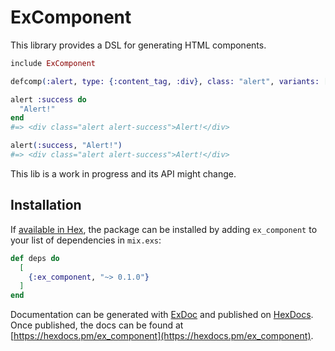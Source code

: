 # ExComponent

This library provides a DSL for generating HTML components.

```elixir
include ExComponent

defcomp(:alert, type: {:content_tag, :div}, class: "alert", variants: [:success])

alert :success do
  "Alert!"
end
#=> <div class="alert alert-success">Alert!</div>

alert(:success, "Alert!")
#=> <div class="alert alert-success">Alert!</div>
```

This lib is a work in progress and its API might change.

## Installation

If [available in Hex](https://hex.pm/docs/publish), the package can be installed
by adding `ex_component` to your list of dependencies in `mix.exs`:

```elixir
def deps do
  [
    {:ex_component, "~> 0.1.0"}
  ]
end
```

Documentation can be generated with [ExDoc](https://github.com/elixir-lang/ex_doc)
and published on [HexDocs](https://hexdocs.pm). Once published, the docs can
be found at [https://hexdocs.pm/ex_component](https://hexdocs.pm/ex_component).

